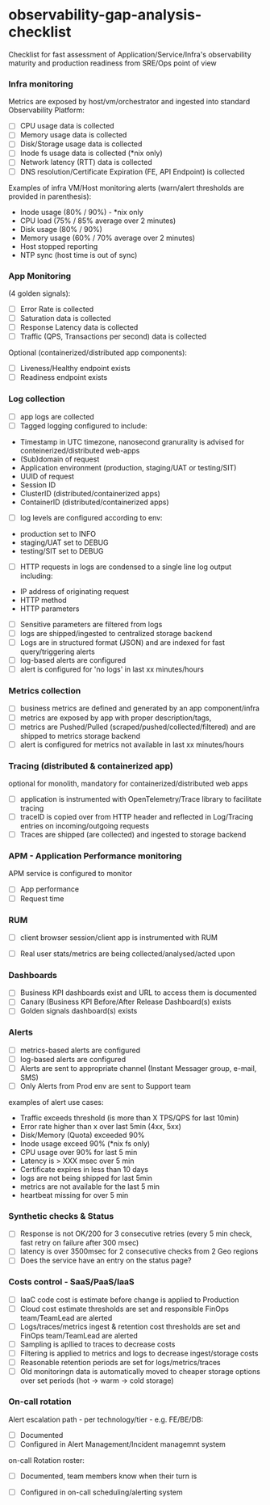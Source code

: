 # observability-gap-analysis-checklist

Checklist for fast assessment of Application/Service/Infra's observability maturity and production readiness from SRE/Ops point of view

### Infra monitoring

Metrics are exposed by host/vm/orchestrator and ingested into standard Observability Platform:

- [ ] CPU usage data is collected
- [ ]	Memory usage data is collected
- [ ] Disk/Storage usage data is collected
- [ ] Inode fs usage data is collected (*nix only)
- [ ] Network latency (RTT) data is collected
- [ ] DNS resolution/Certificate Expiration (FE, API Endpoint) is collected

Examples of infra VM/Host monitoring alerts (warn/alert thresholds are provided in parenthesis):
*	Inode usage (80% / 90%) - *nix only
* 	CPU load (75% / 85% average over 2 minutes)
* 	Disk usage (80% / 90%)
* 	Memory usage (60% / 70% average over 2 minutes)
* 	Host stopped reporting
* 	NTP sync (host time is out of sync)
 
### App Monitoring 
(4 golden signals):
- [ ] Error Rate is collected
- [ ] Saturation data is collected
- [ ] Response Latency data is collected
- [ ] Traffic (QPS, Transactions per second) data is collected

Optional (containerized/distributed app components):
- [ ] Liveness/Healthy endpoint exists
- [ ] Readiness endpoint exists

### Log collection
- [ ] app logs are collected
- [ ] Tagged logging configured to include:
*   Timestamp in UTC timezone, nanosecond granurality is advised for conteinerized/distributed web-apps
* 	(Sub)domain of request
* 	Application environment (production, staging/UAT or testing/SIT)
* 	UUID of request
* 	Session ID
* 	ClusterID (distributed/containerized apps)
* 	ContainerID (distributed/containerized apps)

- [ ] 	log levels are configured according to env:
* 	production set to INFO
* 	staging/UAT set to DEBUG
* 	testing/SIT set to DEBUG

- [ ] 	HTTP requests in logs are condensed to a single line log output including:
* 	IP address of originating request
* 	HTTP method
* 	HTTP parameters

- [ ] 	Sensitive parameters are filtered from logs
- [ ] 	logs are shipped/ingested to centralized storage backend
- [ ] 	Logs are in structured format (JSON) and are indexed for fast query/triggering alerts
- [ ] 	log-based alerts are configured
- [ ] 	alert is configured for 'no logs' in last xx minutes/hours

### Metrics collection
- [ ] 	business metrics are defined and generated by an app component/infra 
- [ ] 	metrics are exposed by app with proper description/tags, 
- [ ] 	metrics are Pushed/Pulled (scraped/pushed/collected/filtered) and are shipped to metrics storage backend
- [ ] 	alert is configured for metrics not available in last xx minutes/hours

### Tracing (distributed & containerized app)

optional for monolith, mandatory for containerized/distributed web apps
- [ ] 	application is instrumented with OpenTelemetry/Trace library to facilitate tracing
- [ ] 	traceID is copied over from HTTP header and reflected in Log/Tracing entries on incoming/outgoing requests
- [ ] 	Traces are shipped (are collected) and ingested to storage backend

### APM - Application Performance monitoring

APM service is configured to monitor
- [ ] 	App performance
- [ ] 	Request time

### RUM
- [ ] client browser session/client app is instrumented with RUM 
- [ ] Real user stats/metrics are being collected/analysed/acted upon

 
### Dashboards
- [ ] 	Business KPI dashboards exist and URL to access them is documented
- [ ] 	Canary (Business KPI Before/After Release Dashboard(s) exists
- [ ] 	Golden signals dashboard(s) exists
 
### Alerts
- [ ] 	metrics-based alerts are configured
- [ ] 	log-based alerts are configured
- [ ] 	Alerts are sent to appropriate channel (Instant Messager group, e-mail, SMS)
- [ ] 	Only Alerts from Prod env are sent to Support team

examples of alert use cases:
* 	Traffic exceeds threshold (is more than X TPS/QPS for last 10min)
* 	Error rate higher than x over last 5min (4xx, 5xx)
* 	Disk/Memory (Quota) exceeded 90%
* 	Inode usage exceed 90% (*nix fs only)
* 	CPU usage over 90% for last 5 min
* 	Latency is > XXX msec over 5 min
* 	Certificate expires in less than 10 days
* 	logs are not being shipped for last 5min
* 	metrics are not available for the last 5 min
* 	heartbeat missing for over 5 min
 	 
 
### Synthetic checks & Status
- [ ] 	Response is not OK/200 for 3 consecutive retries (every 5 min check, fast retry on failure after 300 msec)
- [ ] 	latency is over 3500msec for 2 consecutive checks from 2 Geo regions
- [ ] 	Does the service have an entry on the status page?

### Costs control - SaaS/PaaS/IaaS
- [ ] 	IaaC code cost is estimate before change is applied to Production
- [ ] 	Cloud cost estimate thresholds are set and responsible FinOps team/TeamLead are alerted
- [ ] 	Logs/traces/metrics ingest & retention cost thresholds are set and FinOps team/TeamLead are alerted
- [ ] 	Sampling is apllied to traces to decrease costs
- [ ] 	Filtering is applied to metrics and logs to decrease ingest/storage costs
- [ ] 	Reasonable retention periods are set for logs/metrics/traces
- [ ] 	Old monitoringn data is automatically moved to cheaper storage options over set periods (hot -> warm -> cold storage)

### On-call rotation

Alert escalation path - per technology/tier - e.g. FE/BE/DB:
- [ ] 	Documented
- [ ] 	Configured in Alert Management/Incident managemnt system

on-call Rotation roster:
- [ ] 	Documented, team members know when their turn is
- [ ] 	Configured in on-call scheduling/alerting system


